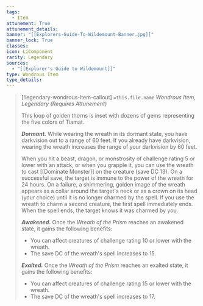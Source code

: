 ```yaml
---
tags:
  - Item
attunement: True
attunement_details: 
banner: "[[Explorers-Guide-To-Wildemount-Banner.jpg]]"
banner_lock: True
classes:
icon: LiComponent
rarity: Legendary
sources:
  - "[[Explorer's Guide to Wildemount]]"
type: Wondrous Item
type_details: 
---
```

>[!legendary-wondrous-item-callout] `=this.file.name`
>*Wondrous Item, Legendary (Requires Attunement)*
>
>This loop of golden thorns is inset with dozens of gems representing the five colors of Tiamat.
>
>***Dormant.*** While wearing the wreath in its dormant state, you have darkvision out to a range of 60 feet. If you already have darkvision, wearing the wreath increases the range of your darkvision by 60 feet.
>
>When you hit a beast, dragon, or monstrosity of challenge rating 5 or lower with an attack, or when you grapple it, you can use the wreath to cast [[Dominate Monster]] on the creature (save DC 13). On a successful save, the target is immune to the power of the wreath for 24 hours. On a failure, a shimmering, golden image of the wreath appears as a collar around the target's neck or as a crown on its head (your choice) until it is no longer charmed by the spell. If you use the wreath to charm a second creature, the first spell immediately ends. When the spell ends, the target knows it was charmed by you.
>
>***Awakened.*** Once the *Wreath of the Prism* reaches an awakened state, it gains the following benefits:
>
>* You can affect creatures of challenge rating 10 or lower with the wreath.
>* The save DC of the wreath's spell increases to 15.
>
>***Exalted.*** Once the *Wreath of the Prism* reaches an exalted state, it gains the following benefits:
>
>* You can affect creatures of challenge rating 15 or lower with the wreath.
>* The save DC of the wreath's spell increases to 17.
>
>
